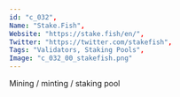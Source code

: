 ```yaml
--- 
id: "c_032", 
Name: "Stake.Fish", 
Website: "https://stake.fish/en/", 
Twitter: "https://twitter.com/stakefish", 
Tags: "Validators, Staking Pools", 
Image: "c_032_00_stakefish.png" 
--- 
```

<!--lang:en--> 
Mining / minting / staking pool
<!--lang:es--] 
Mining / minting / staking pool
<!--lang:de--] 
Mining / minting / staking pool
<!--lang:fr--] 
Mining / minting / staking pool
<!--lang:pl--] 
Mining / minting / staking pool
<!--lang:pt--] 
Mining / minting / staking pool
[!--lang:*--> 
